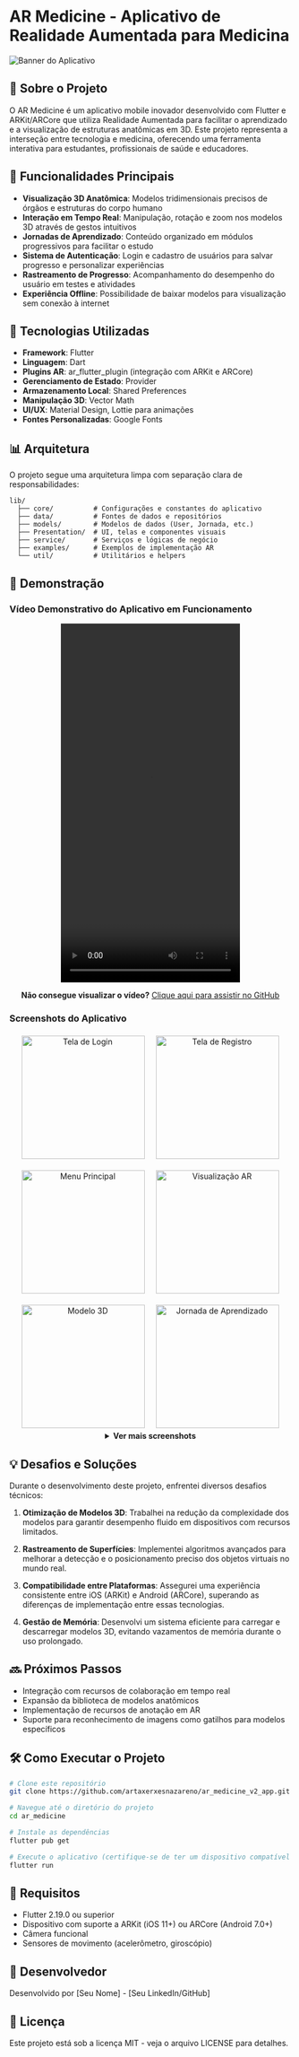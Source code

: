 # AR Medicine - Aplicativo de Realidade Aumentada para Medicina

![Banner do Aplicativo](assets/app_icon.jpg)

## 📱 Sobre o Projeto

O AR Medicine é um aplicativo mobile inovador desenvolvido com Flutter e ARKit/ARCore que utiliza Realidade Aumentada para facilitar o aprendizado e a visualização de estruturas anatômicas em 3D. Este projeto representa a interseção entre tecnologia e medicina, oferecendo uma ferramenta interativa para estudantes, profissionais de saúde e educadores.

## 🚀 Funcionalidades Principais

- **Visualização 3D Anatômica**: Modelos tridimensionais precisos de órgãos e estruturas do corpo humano
- **Interação em Tempo Real**: Manipulação, rotação e zoom nos modelos 3D através de gestos intuitivos
- **Jornadas de Aprendizado**: Conteúdo organizado em módulos progressivos para facilitar o estudo
- **Sistema de Autenticação**: Login e cadastro de usuários para salvar progresso e personalizar experiências
- **Rastreamento de Progresso**: Acompanhamento do desempenho do usuário em testes e atividades
- **Experiência Offline**: Possibilidade de baixar modelos para visualização sem conexão à internet

## 🔧 Tecnologias Utilizadas

- **Framework**: Flutter
- **Linguagem**: Dart
- **Plugins AR**: ar_flutter_plugin (integração com ARKit e ARCore)
- **Gerenciamento de Estado**: Provider
- **Armazenamento Local**: Shared Preferences
- **Manipulação 3D**: Vector Math
- **UI/UX**: Material Design, Lottie para animações
- **Fontes Personalizadas**: Google Fonts

## 📊 Arquitetura

O projeto segue uma arquitetura limpa com separação clara de responsabilidades:

```
lib/
  ├── core/          # Configurações e constantes do aplicativo
  ├── data/          # Fontes de dados e repositórios 
  ├── models/        # Modelos de dados (User, Jornada, etc.)
  ├── Presentation/  # UI, telas e componentes visuais
  ├── service/       # Serviços e lógicas de negócio
  ├── examples/      # Exemplos de implementação AR
  └── util/          # Utilitários e helpers
```

## 📸 Demonstração

### Vídeo Demonstrativo do Aplicativo em Funcionamento

<div align="center">
  <video width="320" height="640" controls>
    <source src="https://github.com/artaxerxesnazareno/ar_medicine_v2_app/raw/main/assets/ar%20demo.mp4" type="video/mp4">
    Seu navegador não suporta a tag de vídeo.
  </video>
</div>

<div align="center">
  <p><strong>Não consegue visualizar o vídeo?</strong> <a href="https://github.com/artaxerxesnazareno/ar_medicine_v2_app/blob/main/assets/ar%20demo.mp4" target="_blank">Clique aqui para assistir no GitHub</a></p>
</div>

### Screenshots do Aplicativo

<div align="center">
  <div style="display: flex; flex-wrap: wrap; justify-content: center; gap: 10px;">
    <img src="assets/screenshots/screenshot (1).png" alt="Tela de Login" width="220" style="margin: 5px;">
    <img src="assets/screenshots/screenshot (2).png" alt="Tela de Registro" width="220" style="margin: 5px;">
    <img src="assets/screenshots/screenshot (3).png" alt="Menu Principal" width="220" style="margin: 5px;">
    <img src="assets/screenshots/screenshot (4).png" alt="Visualização AR" width="220" style="margin: 5px;">
    <img src="assets/screenshots/screenshot (5).png" alt="Modelo 3D" width="220" style="margin: 5px;">
    <img src="assets/screenshots/screenshot (6).png" alt="Jornada de Aprendizado" width="220" style="margin: 5px;">
  </div>
</div>

<div align="center">
  <details>
    <summary><strong>Ver mais screenshots</strong></summary>
    <div style="display: flex; flex-wrap: wrap; justify-content: center; gap: 10px; margin-top: 15px;">
      <img src="assets/screenshots/screenshot (7).png" alt="Interação com Modelo" width="220" style="margin: 5px;">
      <img src="assets/screenshots/screenshot (8).png" alt="Visualização Detalhada" width="220" style="margin: 5px;">
      <img src="assets/screenshots/screenshot (9).png" alt="Estatísticas de Uso" width="220" style="margin: 5px;">
      <img src="assets/screenshots/screenshot (10).png" alt="Configurações" width="220" style="margin: 5px;">
      <img src="assets/screenshots/screenshot (11).png" alt="Perfil do Usuário" width="220" style="margin: 5px;">
    </div>
  </details>
</div>

## 💡 Desafios e Soluções

Durante o desenvolvimento deste projeto, enfrentei diversos desafios técnicos:

1. **Otimização de Modelos 3D**: Trabalhei na redução da complexidade dos modelos para garantir desempenho fluido em dispositivos com recursos limitados.

2. **Rastreamento de Superfícies**: Implementei algoritmos avançados para melhorar a detecção e o posicionamento preciso dos objetos virtuais no mundo real.

3. **Compatibilidade entre Plataformas**: Assegurei uma experiência consistente entre iOS (ARKit) e Android (ARCore), superando as diferenças de implementação entre essas tecnologias.

4. **Gestão de Memória**: Desenvolvi um sistema eficiente para carregar e descarregar modelos 3D, evitando vazamentos de memória durante o uso prolongado.

## 🔜 Próximos Passos

- Integração com recursos de colaboração em tempo real
- Expansão da biblioteca de modelos anatômicos
- Implementação de recursos de anotação em AR
- Suporte para reconhecimento de imagens como gatilhos para modelos específicos

## 🛠️ Como Executar o Projeto

```bash
# Clone este repositório
git clone https://github.com/artaxerxesnazareno/ar_medicine_v2_app.git

# Navegue até o diretório do projeto
cd ar_medicine

# Instale as dependências
flutter pub get

# Execute o aplicativo (certifique-se de ter um dispositivo compatível com AR conectado)
flutter run
```

## 📝 Requisitos

- Flutter 2.19.0 ou superior
- Dispositivo com suporte a ARKit (iOS 11+) ou ARCore (Android 7.0+)
- Câmera funcional
- Sensores de movimento (acelerômetro, giroscópio)

## 👤 Desenvolvedor

Desenvolvido por [Seu Nome] - [Seu LinkedIn/GitHub]

## 📄 Licença

Este projeto está sob a licença MIT - veja o arquivo LICENSE para detalhes. 